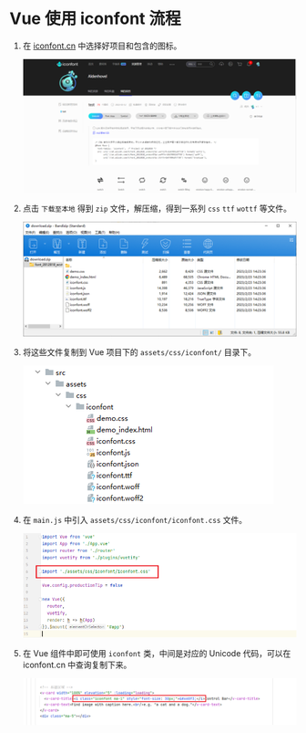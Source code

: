# Vue 使用 iconfont 流程

1. 在 [iconfont.cn](www.iconfont.cn) 中选择好项目和包含的图标。

   ![1](./img/1.png)

2. 点击 `下载至本地` 得到 `zip` 文件，解压缩，得到一系列 `css` `ttf` `wottf` 等文件。

   ![2](img/2.png) 

3. 将这些文件复制到 Vue 项目下的 `assets/css/iconfont/` 目录下。

   ![3](img/3.png)

4. 在 `main.js` 中引入 `assets/css/iconfont/iconfont.css` 文件。

   ![4](img/4.png)

5. 在 Vue 组件中即可使用 `iconfont` 类，中间是对应的 Unicode 代码，可以在 iconfont.cn 中查询复制下来。

   ![5](img/5.png)


